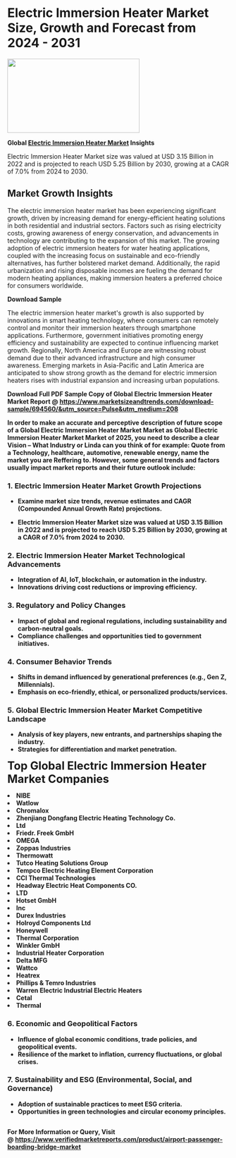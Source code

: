 <H1>Electric Immersion Heater Market Size, Growth and Forecast from 2024 - 2031</H1><img class="aligncenter size-medium wp-image-584254" src="https://thirdeyenews.in/wp-content/uploads/2024/09/Global-Market-Research-300x168.jpeg" alt="" width="300" height="168" /><p><strong>Global&nbsp;<a href="https://www.marketsizeandtrends.com/download-sample/694560/&amp;utm_source=Pulse&amp;utm_medium=208">Electric Immersion Heater Market</a> Insights</strong></p><p>Electric Immersion Heater Market size was valued at USD 3.15 Billion in 2022 and is projected to reach USD 5.25 Billion by 2030, growing at a CAGR of 7.0% from 2024 to 2030.</p><p><h2>Market Growth Insights</h2> <p>The electric immersion heater market has been experiencing significant growth, driven by increasing demand for energy-efficient heating solutions in both residential and industrial sectors. Factors such as rising electricity costs, growing awareness of energy conservation, and advancements in technology are contributing to the expansion of this market. The growing adoption of electric immersion heaters for water heating applications, coupled with the increasing focus on sustainable and eco-friendly alternatives, has further bolstered market demand. Additionally, the rapid urbanization and rising disposable incomes are fueling the demand for modern heating appliances, making immersion heaters a preferred choice for consumers worldwide.</p> <p><strong>Download Sample</strong></p> <p>The electric immersion heater market's growth is also supported by innovations in smart heating technology, where consumers can remotely control and monitor their immersion heaters through smartphone applications. Furthermore, government initiatives promoting energy efficiency and sustainability are expected to continue influencing market growth. Regionally, North America and Europe are witnessing robust demand due to their advanced infrastructure and high consumer awareness. Emerging markets in Asia-Pacific and Latin America are anticipated to show strong growth as the demand for electric immersion heaters rises with industrial expansion and increasing urban populations.</p> <p><strong></p><p><span class=""><strong>Download Full PDF Sample Copy of Global Electric Immersion Heater Market Report</strong> @ <a href="https://www.marketsizeandtrends.com/download-sample/694560/&amp;utm_source=Pulse&amp;utm_medium=208" target="_blank">https://www.marketsizeandtrends.com/download-sample/694560/&amp;utm_source=Pulse&amp;utm_medium=208</a></span></p><p>In order to make an accurate and perceptive description of future scope of a Global&nbsp;Electric Immersion Heater Market Market as Global&nbsp;Electric Immersion Heater Market Market of 2025, you need to describe a clear Vision &ndash; What Industry or Linda can you think of for example: Quote from a Technology, healthcare, automotive, renewable energy, name the market you are Reffering to. However, some general trends and factors usually impact market reports and their future outlook include:</p><h3>1.&nbsp;<strong>Electric Immersion Heater Market Growth Projections</strong></h3><ul><li>Examine market size trends, revenue estimates and CAGR (Compounded Annual Growth Rate) projections.</li><li><p>Electric Immersion Heater Market size was valued at USD 3.15 Billion in 2022 and is projected to reach USD 5.25 Billion by 2030, growing at a CAGR of 7.0% from 2024 to 2030.</p></li></ul><h3>2.&nbsp;<strong>Electric Immersion Heater Market Technological Advancements</strong></h3><ul><li>Integration of AI, IoT, blockchain, or automation in the industry.</li><li>Innovations driving cost reductions or improving efficiency.</li></ul><h3>3.&nbsp;<strong>Regulatory and Policy Changes</strong></h3><ul><li>Impact of global and regional regulations, including sustainability and carbon-neutral goals.</li><li>Compliance challenges and opportunities tied to government initiatives.</li></ul><h3>4.&nbsp;<strong>Consumer Behavior Trends</strong></h3><ul><li>Shifts in demand influenced by generational preferences (e.g., Gen Z, Millennials).</li><li>Emphasis on eco-friendly, ethical, or personalized products/services.</li></ul><h3>5.&nbsp;<strong>Global Electric Immersion Heater Market Competitive Landscape</strong></h3><ul><li>Analysis of key players, new entrants, and partnerships shaping the industry.</li><li>Strategies for differentiation and market penetration.</li></ul><p data-pm-slice="1 1 []"><span style="color: inherit; font-family: inherit; font-size: 25px;">Top Global Electric Immersion Heater Market Companies</span></p><div class="" data-test-id=""><p><li>NIBE</li><li> Watlow</li><li> Chromalox</li><li> Zhenjiang Dongfang Electric Heating Technology Co.</li><li>Ltd</li><li> Friedr. Freek GmbH</li><li> OMEGA</li><li> Zoppas Industries</li><li> Thermowatt</li><li> Tutco Heating Solutions Group</li><li> Tempco Electric Heating Element Corporation</li><li> CCI Thermal Technologies</li><li> Headway Electric Heat Components CO.</li><li>LTD</li><li> Hotset GmbH</li><li> Inc</li><li> Durex Industries</li><li> Holroyd Components Ltd</li><li> Honeywell</li><li> Thermal Corporation</li><li> Winkler GmbH</li><li> Industrial Heater Corporation</li><li> Delta MFG</li><li> Wattco</li><li> Heatrex</li><li> Phillips & Temro Industries</li><li> Warren Electric Industrial Electric Heaters</li><li> Cetal</li><li> Thermal</li></p></div><h3>6.&nbsp;<strong>Economic and Geopolitical Factors</strong></h3><ul><li>Influence of global economic conditions, trade policies, and geopolitical events.</li><li>Resilience of the market to inflation, currency fluctuations, or global crises.</li></ul><h3>7.&nbsp;<strong>Sustainability and ESG (Environmental, Social, and Governance)</strong></h3><ul><li>Adoption of sustainable practices to meet ESG criteria.</li><li>Opportunities in green technologies and circular economy principles.</li></ul><h2><strong style="font-size: 14px;">For More Information or Query, Visit @&nbsp;</strong><a style="background-color: #ffffff; font-size: 14px;" href="https://www.marketsizeandtrends.com/report/electric-immersion-heater-market/" target="_blank">https://www.verifiedmarketreports.com/product/airport-passenger-boarding-bridge-market</a></h2>
